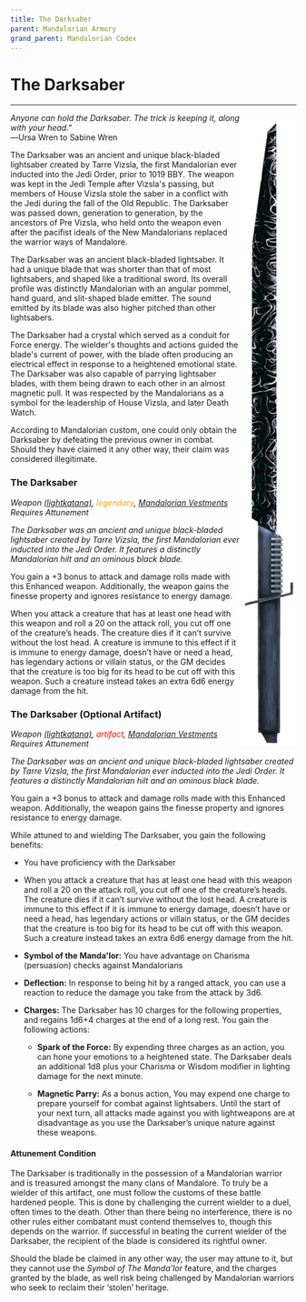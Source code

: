 ```yaml
---
title: The Darksaber
parent: Mandalorian Armory
grand_parent: Mandalorian Codex
---
```


# The Darksaber
---

<img src='../../../Images/thedarksaber.png' style='float:right; width:100px;'>

*Anyone can hold the Darksaber. The trick is keeping it, along with your head."* <br>
―Ursa Wren to Sabine Wren

The Darksaber was an ancient and unique black-bladed lightsaber created by Tarre Vizsla, the first Mandalorian ever inducted into the Jedi Order, prior to 1019 BBY. The weapon was kept in the Jedi Temple after Vizsla's passing, but members of House Vizsla stole the saber in a conflict with the Jedi during the fall of the Old Republic. The Darksaber was passed down, generation to generation, by the ancestors of Pre Vizsla, who held onto the weapon even after the pacifist ideals of the New Mandalorians replaced the warrior ways of Mandalore.

The Darksaber was an ancient black-bladed lightsaber. It had a unique blade that was shorter than that of most lightsabers, and shaped like a traditional sword. Its overall profile was distinctly Mandalorian with an angular pommel, hand guard, and slit-shaped blade emitter. The sound emitted by its blade was also higher pitched than other lightsabers. 

The Darksaber had a crystal which served as a conduit for Force energy. The wielder's thoughts and actions guided the blade's current of power, with the blade often producing an electrical effect in response to a heightened emotional state. The Darksaber was also capable of parrying lightsaber blades, with them being drawn to each other in an almost magnetic pull. It was respected by the Mandalorians as a symbol for the leadership of House Vizsla, and later Death Watch. 

According to Mandalorian custom, one could only obtain the Darksaber by defeating the previous owner in combat. Should they have claimed it any other way, their claim was considered illegitimate.

### The Darksaber

*Weapon [(lightkatana)](https://sw5e.com/loot/weapons/?search=Lightkatana), <font style="color:orange">legendary</font>, [Mandalorian Vestments](https://drakeryzer.github.io/DrakeSW5E/Mandalorian%20Codex/Mandalorian%20Equipment/Index.html#mandalorian-vestments)*
<br> *Requires Attunement*

*The Darksaber was an ancient and unique black-bladed lightsaber created by Tarre Vizsla, the first Mandalorian ever inducted into the Jedi Order. It features a distinctly Mandalorian hilt and an ominous black blade.*

You gain a +3 bonus to attack and damage rolls made with this Enhanced weapon. Additionally, the weapon gains the finesse property and ignores resistance to energy damage.

When you attack a creature that has at least one head with this weapon and roll a 20 on the attack roll, you cut off one of the creature’s heads. The creature dies if it can’t survive without the lost head. A creature is immune to this effect if it is immune to energy damage, doesn’t have or need a head, has legendary actions or villain status, or the GM decides that the creature is too big for its head to be cut off with this weapon. Such a creature instead takes an extra 6d6 energy damage from the hit.

### The Darksaber (Optional Artifact)

*Weapon [(lightkatana)](https://sw5e.com/loot/weapons/?search=Lightkatana), <font style="color:red">artifact</font>, [Mandalorian Vestments](https://drakeryzer.github.io/DrakeSW5E/Mandalorian%20Codex/Mandalorian%20Equipment/Index.html#mandalorian-vestments)
<br> Requires Attunement*

*The Darksaber was an ancient and unique black-bladed lightsaber created by Tarre Vizsla, the first Mandalorian ever inducted into the Jedi Order. It features a distinctly Mandalorian hilt and an ominous black blade.*

You gain a +3 bonus to attack and damage rolls made with this Enhanced weapon. Additionally, the weapon gains the finesse property and ignores resistance to energy damage.

While attuned to and wielding The Darksaber, you gain the following benefits:

- You have proficiency with the Darksaber

- When you attack a creature that has at least one head with this weapon and roll a 20 on the attack roll, you cut off one of the creature’s heads. The creature dies if it can’t survive without the lost head. A creature is immune to this effect if it is immune to energy damage, doesn’t have or need a head, has legendary actions or villain status, or the GM decides that the creature is too big for its head to be cut off with this weapon. Such a creature instead takes an extra 6d6 energy damage from the hit.

- **Symbol of the Manda'lor:** You have advantage on Charisma (persuasion) checks against Mandalorians 

- **Deflection:** In response to being hit by a ranged attack, you can use a reaction to reduce the damage you take from the attack by 3d6.

- **Charges:** The Darksaber has 10 charges for the following properties, and regains 1d6+4 charges at the end of a long rest. You gain the following actions:

  - **Spark of the Force:** By expending three charges as an action, you can hone your emotions to a heightened state. The Darksaber deals an additional 1d8 plus your Charisma or Wisdom modifier in lighting damage for the next minute. 

  - **Magnetic Parry:** As a bonus action, You may expend one charge to prepare yourself for combat against lightsabers. Until the start of your next turn, all attacks made against you with lightweapons are at disadvantage as you use the Darksaber’s unique nature against these weapons. 

#### Attunement Condition
The Darksaber is traditionally in the possession of a Mandalorian warrior and is treasured amongst the many clans of Mandalore. To truly be a wielder of this artifact, one must follow the customs of these battle hardened people. This is done by challenging the current wielder to a duel, often times to the death. Other than there being no interference, there is no other rules either combatant must contend themselves to, though this depends on the warrior. If successful in beating the current wielder of the Darksaber, the recipient of the blade is considered its rightful owner.

Should the blade be claimed in any other way, the user may attune to it, but they cannot use the *Symbol of The Manda'lor* feature, and the charges granted by the blade, as well risk being challenged by Mandalorian warriors who seek to reclaim their ‘stolen’ heritage.
